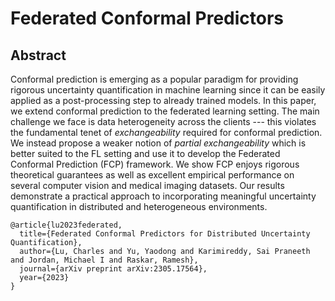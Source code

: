 # Federated Conformal Predictors


## Abstract
Conformal prediction is emerging as a popular paradigm for providing rigorous uncertainty quantification in machine learning since it can be easily applied as a post-processing step to already trained models.
In this paper, we extend conformal prediction to the federated learning setting. The main challenge we face is data heterogeneity across the clients --- this violates the fundamental tenet of *exchangeability* required for conformal prediction. We instead propose a weaker notion of *partial exchangeability* which is better suited to the FL setting and use it to develop the Federated Conformal Prediction (FCP) framework. We show FCP enjoys rigorous theoretical guarantees as well as excellent empirical performance on several computer vision and medical imaging datasets.
Our results demonstrate a practical approach to incorporating meaningful uncertainty quantification in distributed and heterogeneous environments.



```
@article{lu2023federated,
  title={Federated Conformal Predictors for Distributed Uncertainty Quantification},
  author={Lu, Charles and Yu, Yaodong and Karimireddy, Sai Praneeth and Jordan, Michael I and Raskar, Ramesh},
  journal={arXiv preprint arXiv:2305.17564},
  year={2023}
}
```
